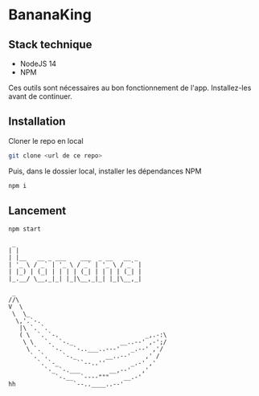 # BananaKing

## Stack technique

- NodeJS 14
- NPM

Ces outils sont nécessaires au bon fonctionnement de l'app. Installez-les avant de continuer.

## Installation

Cloner le repo en local

```bash
git clone <url de ce repo>
```

Puis, dans le dossier local, installer les dépendances NPM

```bash
npm i
```

## Lancement

```bash
npm start
```

```
 _
| |
| |__   __ _ ___    ___  _ __   __ _ 
| '_ \ / _` | '_ \ / _` | '_ \ / _` |
| |_) | (_| | | | | (_| | | | | (_| |
|_.__/ \__,_|_| |_|\__,_|_| |_|\__,_|

 _
//\
V  \
 \  \_
  \,'.`-.
   |\ `. `.       
   ( \  `. `-.                        _,.-:\
    \ \   `.  `-._             __..--' ,-';/
     \ `.   `-.   `-..___..---'   _.--' ,'/
      `. `.    `-._        __..--'    ,' /
        `. `-_     ``--..''       _.-' ,'
          `-_ `-.___        __,--'   ,'
             `-.__  `----"""    __.-'
hh                `--..____..--'
```
